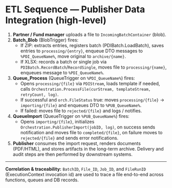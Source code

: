 # ETL Sequence — Publisher Data Integration (high-level)

1. **Partner / Fund manager** uploads a file to `IncomingBatchContainer` (blob).
2. **Batch_Blob** (BlobTrigger) fires:
   - If ZIP: extracts entries, registers batch (PDIBatch.LoadBatch), saves entries to `processing/{entry}`, enqueue DTO messages to `%PDI_QueueName%`, move original to `archive/{name}`.
   - If XLSX: records a batch or single job via `PDIBatch.RecordBatch`/`RecordSingle`, moves file to `processing/{name}`, enqueues message to `%PDI_QueueName%`.
3. **Queue_Process** (QueueTrigger on `%PDI_QueueName%`) fires:
   - Opens `processing/{file}` via `PDIStream`, loads template if needed, calls `Orchestration.ProcessFile(curStream, templateStream, retryCount, log)`.
   - If successful and `orch.FileStatus` true: moves `processing/{file}` → `importing/{file}` and enqueues DTO to `%PUB_QueueName%`.
   - If failed: moves file to `rejected/{file}` and logs / notifies.
4. **QueueImport** (QueueTrigger on `%PUB_QueueName%`) fires:
   - Opens `importing/{file}`, initializes `Orchestration.PublisherImport(jobID, log)`, on success sends notification and moves file to `completed/{file}`, on failure moves to `rejected/{file}` and sends error notifications.
5. **Publisher** consumes the import request, renders documents (PDF/HTML), and stores artifacts in the long-term archive. Delivery and audit steps are then performed by downstream systems.

---

**Correlation & traceability:** `BatchID`, `File_ID`, `Job_ID`, and `FileRunID` (ExecutionContext invocation id) are used to trace a file end-to-end across functions, queues and DB records.
